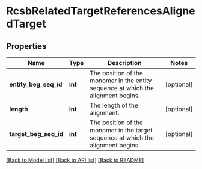 # RcsbRelatedTargetReferencesAlignedTarget

## Properties
Name | Type | Description | Notes
------------ | ------------- | ------------- | -------------
**entity_beg_seq_id** | **int** | The position of the monomer in the entity sequence at which the alignment begins. | [optional] 
**length** | **int** | The length of the alignment. | [optional] 
**target_beg_seq_id** | **int** | The position of the monomer in the target sequence at which the alignment begins. | [optional] 

[[Back to Model list]](../README.md#documentation-for-models) [[Back to API list]](../README.md#documentation-for-api-endpoints) [[Back to README]](../README.md)

